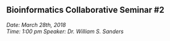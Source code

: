 ## Bioinformatics Collaborative Seminar #2

_Date: March 28th, 2018    
Time: 1:00 pm
Speaker: Dr. William S. Sanders_

